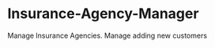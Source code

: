 Insurance-Agency-Manager
========================

Manage Insurance Agencies. Manage adding new customers
